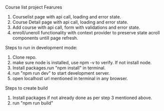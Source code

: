 Course list project
Fearures

1. Courselist page with api call, loading and error state.
2. Course Detail page with api call, loading and error state.
3. Add course with api call, form with validations and error state.
4. enroll/uneroll functionality with context provider to preserve state acroll components untill page refresh.

Steps to run in development mode:

1. Clone repo.
2. make sure node is installed, use npm -v to verify. If not install node.
3. Install packages.run "npm install" in terminal.
4. run "npm run dev" to start development server.
5. open localhost url mentioned in terminal in any browser.

Steps to create build

1. Install packages if not already done as per step 3 mentioned above.
2. run "npm run build"
